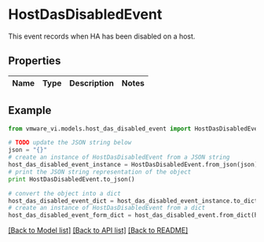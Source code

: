 # HostDasDisabledEvent

This event records when HA has been disabled on a host. 

## Properties
Name | Type | Description | Notes
------------ | ------------- | ------------- | -------------

## Example

```python
from vmware_vi.models.host_das_disabled_event import HostDasDisabledEvent

# TODO update the JSON string below
json = "{}"
# create an instance of HostDasDisabledEvent from a JSON string
host_das_disabled_event_instance = HostDasDisabledEvent.from_json(json)
# print the JSON string representation of the object
print HostDasDisabledEvent.to_json()

# convert the object into a dict
host_das_disabled_event_dict = host_das_disabled_event_instance.to_dict()
# create an instance of HostDasDisabledEvent from a dict
host_das_disabled_event_form_dict = host_das_disabled_event.from_dict(host_das_disabled_event_dict)
```
[[Back to Model list]](../README.md#documentation-for-models) [[Back to API list]](../README.md#documentation-for-api-endpoints) [[Back to README]](../README.md)


